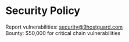 # Security Policy  
Report vulnerabilities: security@9hostguard.com  
Bounty: $50,000 for critical chain vulnerabilities


